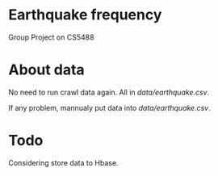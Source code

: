 # Earthquake frequency
Group Project on CS5488

# About data
No need to run crawl data again. All in _data/earthquake.csv_. 

If any problem, mannualy put data into _data/earthquake.csv_.

# Todo 
Considering store data to Hbase. 